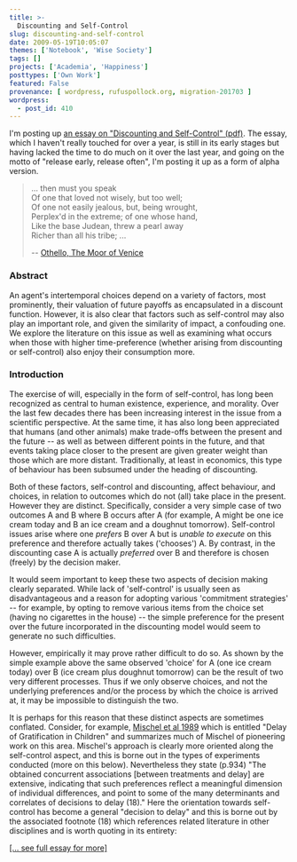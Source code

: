```yaml
---
title: >-
  Discounting and Self-Control
slug: discounting-and-self-control
date: 2009-05-19T10:05:07
themes: ['Notebook', 'Wise Society']
tags: []
projects: ['Academia', 'Happiness']
posttypes: ['Own Work']
featured: False
provenance: [ wordpress, rufuspollock.org, migration-201703 ]
wordpress:
  - post_id: 410
---
```


I'm posting up [an essay on "Discounting and Self-Control" (pdf)][essay]. The essay, which I haven't really touched for over a year, is still in its early stages but having lacked the time to do much on it over the last year, and going on the motto of "release early, release often", I'm posting it up as a form of alpha version.

[essay]:/economics/papers/discounting_and_self_control.pdf

> ... then must you speak  
> Of one that loved not wisely, but too well;  
> Of one not easily jealous, but, being wrought,  
> Perplex'd in the extreme; of one whose hand,  
> Like the base Judean, threw a pearl away  
> Richer than all his tribe; ...
> 
> -- [Othello, The Moor of Venice](http://www.openshakespeare.org/material/view/othello_gut)

### Abstract

An agent's intertemporal choices depend on a variety of factors, most prominently, their valuation of future payoffs as encapsulated in a discount function. However, it is also clear that factors such as self-control may also play an important role, and given the similarity of impact, a confouding one. We explore the literature on this issue as well as examining what occurs when those with higher time-preference (whether arising from discounting or self-control) also enjoy their consumption more.

### Introduction

The exercise of will, especially in the form of self-control, has long been recognized as central to human existence, experience, and morality. Over the last few decades there has been increasing interest in the issue from a scientific perspective. At the same time, it has also long been appreciated that humans (and other animals) make trade-offs between the present and the future -- as well as between different points in the future, and that events taking place closer to the present are given greater weight than those which are more distant. Traditionally, at least in economics, this type of behaviour has been subsumed under the heading of discounting.

Both of these factors, self-control and discounting, affect behaviour, and choices, in relation to outcomes which do not (all) take place in the present. However they are distinct. Specifically, consider a very simple case of two outcomes A and B where B occurs after A (for example, A might be one ice cream today and B an ice cream and a doughnut tomorrow). Self-control issues arise where one *prefers* B over A but is *unable to execute* on this preference and therefore actually takes ('chooses') A. By contrast, in the discounting case A is actually *preferred* over B and therefore is chosen (freely) by the decision maker.

It would seem important to keep these two aspects of decision making clearly separated. While lack of 'self-control' is usually seen as disadvantageous and a reason for adopting various 'commitment strategies' -- for example, by opting to remove various items from the choice set (having no cigarettes in the house) -- the simple preference for the present over the future incorporated in the discounting model would seem to generate no such difficulties.

However, empirically it may prove rather difficult to do so. As shown by the simple example above the same observed 'choice' for A (one ice cream today) over B (ice cream plus doughnut tomorrow) can be the result of two very different processes. Thus if we only observe choices, and not the underlying preferences and/or the process by which the choice is arrived at, it may be impossible to distinguish the two.

It is perhaps for this reason that these distinct aspects are sometimes conflated. Consider, for example, [Mischel et al 1989](http://rufuspollock.org/economics/biblio/#mischel_ea_1989) which is entitled "Delay of Gratification in Children" and summarizes much of Mischel of pioneering work on this area. Mischel's approach is clearly more oriented along the self-control aspect, and this is borne out in the types of experiments conducted (more on this below). Nevertheless they state (p.934) "The obtained concurrent associations [between treatments and delay] are extensive, indicating that such preferences reflect a meaningful dimension of individual differences, and point to some of the many determinants and correlates of decisions to delay (18)." Here the orientation towards self-control has become a general "decision to delay" and this is borne out by the associated footnote (18) which references related literature in other disciplines and is worth quoting in its entirety:

[[... see full essay for more]][essay]

